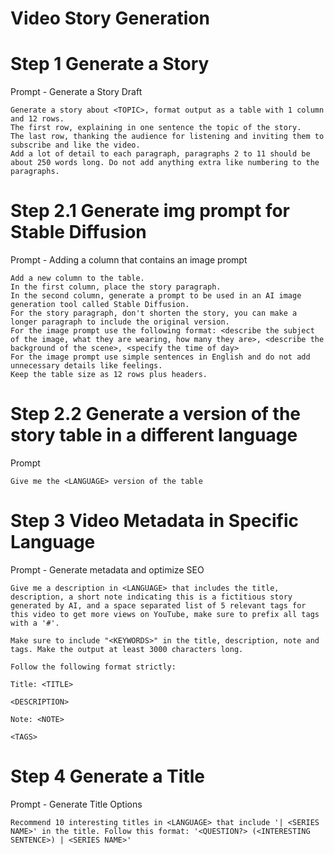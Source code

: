 # Video Story Generation

# Step 1 Generate a Story

Prompt - Generate a Story Draft

```
Generate a story about <TOPIC>, format output as a table with 1 column and 12 rows.
The first row, explaining in one sentence the topic of the story.
The last row, thanking the audience for listening and inviting them to subscribe and like the video.
Add a lot of detail to each paragraph, paragraphs 2 to 11 should be about 250 words long. Do not add anything extra like numbering to the paragraphs.
```

# Step 2.1 Generate img prompt for Stable Diffusion

Prompt - Adding a column that contains an image prompt

```
Add a new column to the table.
In the first column, place the story paragraph. 
In the second column, generate a prompt to be used in an AI image generation tool called Stable Diffusion.
For the story paragraph, don't shorten the story, you can make a longer paragraph to include the original version.
For the image prompt use the following format: <describe the subject of the image, what they are wearing, how many they are>, <describe the background of the scene>, <specify the time of day>
For the image prompt use simple sentences in English and do not add unnecessary details like feelings.
Keep the table size as 12 rows plus headers.
```

# Step 2.2 Generate a version of the story table in a different language

Prompt

```
Give me the <LANGUAGE> version of the table
```

# Step 3 Video Metadata in Specific Language

Prompt - Generate metadata and optimize SEO

```
Give me a description in <LANGUAGE> that includes the title, description, a short note indicating this is a fictitious story generated by AI, and a space separated list of 5 relevant tags for this video to get more views on YouTube, make sure to prefix all tags with a '#'.

Make sure to include "<KEYWORDS>" in the title, description, note and tags. Make the output at least 3000 characters long.

Follow the following format strictly:

Title: <TITLE>

<DESCRIPTION>

Note: <NOTE>

<TAGS>
```

# Step 4 Generate a Title

Prompt - Generate Title Options

```
Recommend 10 interesting titles in <LANGUAGE> that include '| <SERIES NAME>' in the title. Follow this format: '<QUESTION?> (<INTERESTING SENTENCE>) | <SERIES NAME>'
```